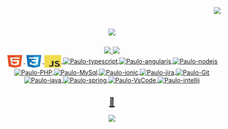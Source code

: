 <img align="right" src="https://visitor-badge.laobi.icu/badge?page_id=Paulo-Mantovani.Paulo-Mantovani">

<h1 align="center">
  <a href="https://git.io/typing-svg">
    <img src="https://readme-typing-svg.herokuapp.com/?lines=Hi!;I'm+Gabriel+Cechinel....;Nice+to+meet+you!+👋&center=true&size=30">
  </a>
</h1>

<div align="center"> <a href="https://github.com/GabrielCechinel"> </div> 
  <div align="center">
    <a href="https://github.com/GabrielCechinel"> <img height="180em" src="https://github-readme-stats.vercel.app/api?username=GabrielCechinel&amp;show_icons=true&amp;theme=dark&amp;include_all_commits=true&amp;count_private=true"/> 
      <img height="180em" src="https://github-readme-stats.vercel.app/api/top-langs/?username=GabrielCechinel&amp;layout=compact&amp;langs_count=7&amp;theme=dark"/> 
     <br>
     </div> 
    <div align="center" style="display: inline_block"> 
    <img align="center" alt="Paulo-HTML" height="30" width="40" src="https://raw.githubusercontent.com/devicons/devicon/master/icons/html5/html5-original.svg"> 
    <img align="center" alt="Paulo-CSS" height="30" width="40" src="https://raw.githubusercontent.com/devicons/devicon/master/icons/css3/css3-original.svg">
    <img align="center" alt="Paulo-JavaScript" height="30" width="40" src="https://raw.githubusercontent.com/devicons/devicon/master/icons/javascript/javascript-original.svg">
      <img align="center" alt="Paulo-typescript" height="30" width="40" src="https://cdn.jsdelivr.net/gh/devicons/devicon/icons/typescript/typescript-original.svg" />
      <img align="center" alt="Paulo-angularjs" height="30" width="40" src="https://cdn.jsdelivr.net/gh/devicons/devicon/icons/angularjs/angularjs-original.svg" />
      <img align="center" alt="Paulo-nodejs" height="30" width="40" src="https://cdn.jsdelivr.net/gh/devicons/devicon/icons/nodejs/nodejs-plain.svg"/> 
      <img align="center" alt="Paulo-PHP" height="45" width="55" src="https://cdn.jsdelivr.net/gh/devicons/devicon/icons/php/php-original.svg"/> 
      <img align="center" alt="Paulo-MySql" height="30" width="40" src="https://cdn.jsdelivr.net/gh/devicons/devicon/icons/mysql/mysql-original.svg"/>
      <img align="center" alt="Paulo-ionic" height="30" width="40" src="https://cdn.jsdelivr.net/gh/devicons/devicon/icons/ionic/ionic-original.svg"/>
      <img align="center" alt="Paulo-jira" height="30" width="40" src="https://cdn.jsdelivr.net/gh/devicons/devicon/icons/jira/jira-original.svg"/>
      <img align="center" alt="Paulo-Git" height="30" width="40" src="https://cdn.jsdelivr.net/gh/devicons/devicon/icons/git/git-original.svg"/>
      <img align="center" alt="Paulo-java" height="30" width="40" src="https://cdn.jsdelivr.net/gh/devicons/devicon/icons/java/java-original.svg"/>                           <img align="center" alt="Paulo-spring" height="30" width="40" src="https://cdn.jsdelivr.net/gh/devicons/devicon/icons/spring/spring-original.svg"/>
      <img align="center" alt="Paulo-VsCode" height="30" width="40" src="https://cdn.jsdelivr.net/gh/devicons/devicon/icons/vscode/vscode-original.svg"/>
      <img align="center" alt="Paulo-intellij" height="30" width="40" src="https://cdn.jsdelivr.net/gh/devicons/devicon/icons/intellij/intellij-original.svg"/>
<h2 align="center"> 📱 </h2>
<p align="center">
<a href="https://www.linkedin.com/in/GabrielCechinel/" title="LinkedIn Profile"><img src="https://img.shields.io/badge/LinkedIn-0077B5?style=for-the-badge&logo=linkedin&logoColor=white">
</p>

